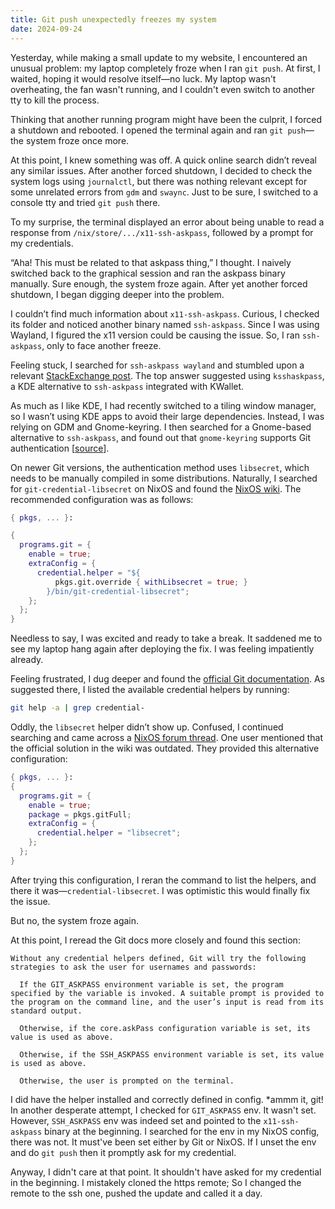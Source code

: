 ```yaml
---
title: Git push unexpectedly freezes my system
date: 2024-09-24
---
```


Yesterday, while making a small update to my website, I encountered an unusual problem: my laptop completely froze when I ran `git push`. At first, I waited, hoping it would resolve itself—no luck. My laptop wasn't overheating, the fan wasn't running, and I couldn't even switch to another tty to kill the process.

Thinking that another running program might have been the culprit, I forced a shutdown and rebooted. I opened the terminal again and ran `git push`—the system froze once more.

At this point, I knew something was off. A quick online search didn’t reveal any similar issues. After another forced shutdown, I decided to check the system logs using `journalctl`, but there was nothing relevant except for some unrelated errors from `gdm` and `swaync`. Just to be sure, I switched to a console tty and tried `git push` there.

To my surprise, the terminal displayed an error about being unable to read a response from `/nix/store/.../x11-ssh-askpass`, followed by a prompt for my credentials.

“Aha! This must be related to that askpass thing,” I thought. I naively switched back to the graphical session and ran the askpass binary manually. Sure enough, the system froze again. After yet another forced shutdown, I began digging deeper into the problem.

I couldn’t find much information about `x11-ssh-askpass`. Curious, I checked its folder and noticed another binary named `ssh-askpass`. Since I was using Wayland, I figured the x11 version could be causing the issue. So, I ran `ssh-askpass`, only to face another freeze.

Feeling stuck, I searched for `ssh-askpass wayland` and stumbled upon a relevant [StackExchange post](https://unix.stackexchange.com/questions/779264/how-do-i-get-ssh-askpass-working-in-wayland-on-kde). The top answer suggested using `ksshaskpass`, a KDE alternative to `ssh-askpass` integrated with KWallet.

As much as I like KDE, I had recently switched to a tiling window manager, so I wasn’t using KDE apps to avoid their large dependencies. Instead, I was relying on GDM and Gnome-keyring. I then searched for a Gnome-based alternative to `ssh-askpass`, and found out that `gnome-keyring` supports Git authentication [[source](https://stackoverflow.com/questions/13385690/how-to-use-git-with-gnome-keyring-integration)].

On newer Git versions, the authentication method uses `libsecret`, which needs to be manually compiled in some distributions. Naturally, I searched for `git-credential-libsecret` on NixOS and found the [NixOS wiki](https://wiki.nixos.org/wiki/Git). The recommended configuration was as follows:

```nix
{ pkgs, ... }:

{
  programs.git = {
    enable = true;
    extraConfig = {
      credential.helper = "${
          pkgs.git.override { withLibsecret = true; }
        }/bin/git-credential-libsecret";
    };
  };
}
```

Needless to say, I was excited and ready to take a break. It saddened me to see my laptop hang again after deploying the fix. I was feeling impatiently already.

Feeling frustrated, I dug deeper and found the [official Git documentation](https://git-scm.com/docs/gitcredentials). As suggested there, I listed the available credential helpers by running:

```bash
git help -a | grep credential-
```

Oddly, the `libsecret` helper didn’t show up. Confused, I continued searching and came across a [NixOS forum thread](https://discourse.nixos.org/t/git-credential-manager-on-nixos/25742/4). One user mentioned that the official solution in the wiki was outdated. They provided this alternative configuration:

```nix
{ pkgs, ... }:
{
  programs.git = {
    enable = true;
    package = pkgs.gitFull;
    extraConfig = {
      credential.helper = "libsecret";
    };
  };
}
```

After trying this configuration, I reran the command to list the helpers, and there it was—`credential-libsecret`. I was optimistic this would finally fix the issue.

But no, the system froze again.

At this point, I reread the Git docs more closely and found this section:

```
Without any credential helpers defined, Git will try the following strategies to ask the user for usernames and passwords:

  If the GIT_ASKPASS environment variable is set, the program specified by the variable is invoked. A suitable prompt is provided to the program on the command line, and the user’s input is read from its standard output.

  Otherwise, if the core.askPass configuration variable is set, its value is used as above.

  Otherwise, if the SSH_ASKPASS environment variable is set, its value is used as above.

  Otherwise, the user is prompted on the terminal.
```

I did have the helper installed and correctly defined in config. \*ammm it, git!
In another desperate attempt, I checked for `GIT_ASKPASS` env. It wasn't set.
However, `SSH_ASKPASS` env was indeed set and pointed to the `x11-ssh-askpass` binary at the beginning.
I searched for the env in my NixOS config, there was not. It must've been set either by Git or NixOS.
If I unset the env and do `git push` then it promptly ask for my credential.

Anyway, I didn't care at that point. It shouldn't have asked for my credential in the beginning.
I mistakely cloned the https remote; So I changed the remote to the ssh one, pushed the update and called it a day.

